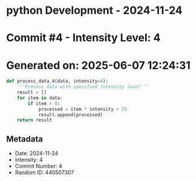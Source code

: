 ﻿# python Development - 2024-11-24
# Commit #4 - Intensity Level: 4
# Generated on: 2025-06-07 12:24:31
```python
def process_data_4(data, intensity=4):
    '''Process data with specified intensity level'''
    result = []
    for item in data:
        if item > 0:
            processed = item * intensity + 25
            result.append(processed)
    return result
```
## Metadata
- Date: 2024-11-24
- Intensity: 4
- Commit Number: 4
- Random ID: 440507307
